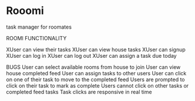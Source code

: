 # Rooomi
task manager for roomates


ROOMI FUNCTIONALITY

XUser can view their tasks
XUser can view house tasks
XUser can signup
XUser can log in
XUser can log out
XUser can assign a task due today


BUGS
User can select available rooms from house to join
User can view house completed feed
User can assign tasks to other users
User can click on one of their task to move to the completed feed
Users are prompted to click on their task to mark as complete
Users cannot click on other tasks or completed feed tasks
Task clicks are responsive in real time


